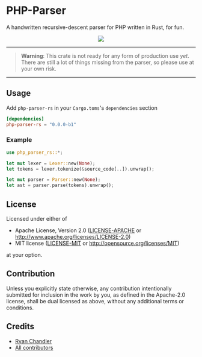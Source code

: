 # PHP-Parser

A handwritten recursive-descent parser for PHP written in Rust, for fun.

<p align="center">
    <a href="https://justforfunnoreally.dev/">
        <img src="https://img.shields.io/badge/justforfunnoreally-dev-9ff">
    </a>
</p>


---

> **Warning**: This crate is not ready for any form of production use _yet_. There are still a lot of things missing from the parser, so please use at your own risk.

---

## Usage

Add `php-parser-rs` in your `Cargo.toms`'s `dependencies` section

```toml
[dependencies]
php-parser-rs = "0.0.0-b1"
```

### Example

```rust
use php_parser_rs::*;

let mut lexer = Lexer::new(None);
let tokens = lexer.tokenize(&source_code[..]).unwrap();

let mut parser = Parser::new(None);
let ast = parser.parse(tokens).unwrap();
```


## License

Licensed under either of

 * Apache License, Version 2.0
   ([LICENSE-APACHE](LICENSE-APACHE) or http://www.apache.org/licenses/LICENSE-2.0)
 * MIT license
   ([LICENSE-MIT](LICENSE-MIT) or http://opensource.org/licenses/MIT)

at your option.

## Contribution

Unless you explicitly state otherwise, any contribution intentionally submitted
for inclusion in the work by you, as defined in the Apache-2.0 license, shall be
dual licensed as above, without any additional terms or conditions.

## Credits

* [Ryan Chandler](https://github.com/ryangjchandler)
* [All contributors](https://github.com/ryangjchandler/php-parser-rs/graphs/contributors)
